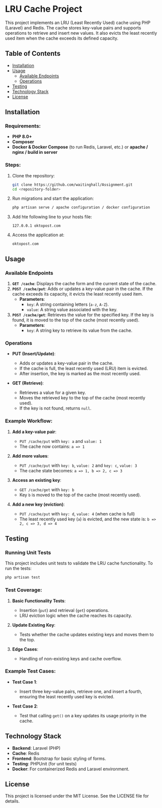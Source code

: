 
# LRU Cache Project

This project implements an LRU (Least Recently Used) cache using PHP (Laravel) and Redis. The cache stores key-value pairs and supports operations to retrieve and insert new values. It also evicts the least recently used item when the cache exceeds its defined capacity.

## Table of Contents
- [Installation](#installation)
- [Usage](#usage)
    - [Available Endpoints](#available-endpoints)
    - [Operations](#operations)
- [Testing](#testing)
- [Technology Stack](#technology-stack)
- [License](#license)

## Installation

### Requirements:
- **PHP 8.0+**
- **Composer**
- **Docker & Docker Compose** (to run Redis, Laravel, etc.) or **apache / nginx / build in server**

### Steps:
1. Clone the repository:
   ```bash
   git clone https://github.com/waitinghall/Assignment.git
   cd <repository-folder>
   ```

2. Run migrations and start the application:
   ```bash
   php artisan serve / apache configuration / docker configuration
   ```
3. Add hte following line to your hosts file:
   ```
   127.0.0.1 oktopost.com
   ```
4. Access the application at:
   ```
   oktopost.com
   ```

## Usage

### Available Endpoints

1. **`GET /cache`**: Displays the cache form and the current state of the cache.
2. **`POST /cache/put`**: Adds or updates a key-value pair in the cache. If the cache exceeds its capacity, it evicts the least recently used item.
    - **Parameters**:
        - `key`: A string containing letters (`a-z`, `A-Z`).
        - `value`: A string value associated with the key.
3. **`POST /cache/get`**: Retrieves the value for the specified key. If the key is found, it is moved to the top of the cache (most recently used).
    - **Parameters**:
        - `key`: A string key to retrieve its value from the cache.

### Operations

- **PUT (Insert/Update)**:
    - Adds or updates a key-value pair in the cache.
    - If the cache is full, the least recently used (LRU) item is evicted.
    - After insertion, the key is marked as the most recently used.

- **GET (Retrieve)**:
    - Retrieves a value for a given key.
    - Moves the retrieved key to the top of the cache (most recently used).
    - If the key is not found, returns `null`.

### Example Workflow:

1. **Add a key-value pair**:
    - `PUT /cache/put` with `key: a` and `value: 1`
    - The cache now contains: `a => 1`

2. **Add more values**:
    - `PUT /cache/put` with `key: b`, `value: 2` and `key: c`, `value: 3`
    - The cache state becomes: `a => 1, b => 2, c => 3`

3. **Access an existing key**:
    - `GET /cache/get` with `key: b`
    - Key `b` is moved to the top of the cache (most recently used).

4. **Add a new key (eviction)**:
    - `PUT /cache/put` with `key: d`, `value: 4` (when cache is full)
    - The least recently used key (`a`) is evicted, and the new state is: `b => 2, c => 3, d => 4`

## Testing

### Running Unit Tests
This project includes unit tests to validate the LRU cache functionality. To run the tests:

```bash
php artisan test
```

### Test Coverage:
1. **Basic Functionality Tests**:
    - Insertion (`put`) and retrieval (`get`) operations.
    - LRU eviction logic when the cache reaches its capacity.

2. **Update Existing Key**:
    - Tests whether the cache updates existing keys and moves them to the top.

3. **Edge Cases**:
    - Handling of non-existing keys and cache overflow.

### Example Test Cases:

- **Test Case 1**:
    - Insert three key-value pairs, retrieve one, and insert a fourth, ensuring the least recently used key is evicted.

- **Test Case 2**:
    - Test that calling `get()` on a key updates its usage priority in the cache.

## Technology Stack

- **Backend**: Laravel (PHP)
- **Cache**: Redis
- **Frontend**: Bootstrap for basic styling of forms.
- **Testing**: PHPUnit (for unit tests)
- **Docker**: For containerized Redis and Laravel environment.

## License

This project is licensed under the MIT License. See the LICENSE file for details.
